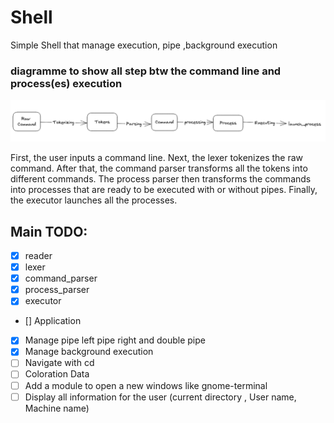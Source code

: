 # Shell

Simple Shell that manage execution, pipe ,background execution


### diagramme to show all step btw the command line and process(es) execution

![DIAGRAMME](/ressources/ParsingCommandStep.png "ParsingCommandStep")

First, the user inputs a command line. Next, the lexer tokenizes the raw command. After that, the command parser transforms all the tokens into different commands. The process parser then transforms the commands into processes that are ready to be executed with or without pipes. Finally, the executor launches all the processes.

## Main TODO:
* [x] reader
* [x] lexer
* [x] command_parser
* [x] process_parser 
* [x] executor
* []  Application
* [x] Manage pipe left pipe right and double pipe
* [x] Manage background execution
* [ ] Navigate with cd 
* [ ] Coloration Data
* [ ] Add a module to open a new windows like gnome-terminal
* [ ] Display all information for the user (current directory , User name, Machine name)
